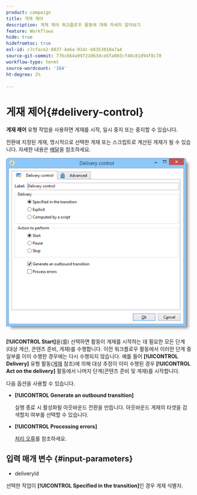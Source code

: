 ```yaml
---
product: campaign
title: 게재 제어
description: 게재 제어 워크플로우 활동에 대해 자세히 알아보기
feature: Workflows
hide: true
hidefromtoc: true
exl-id: c7cface2-0837-4e6a-91dc-b8353010a7a4
source-git-commit: 776c664a99721063dce5fa003cf40c81d94f8c78
workflow-type: tm+mt
source-wordcount: '164'
ht-degree: 2%

---
```


# 게재 제어{#delivery-control}



**게재 제어** 유형 작업을 사용하면 게재를 시작, 일시 중지 또는 중지할 수 있습니다.

전환에 지정된 게재, 명시적으로 선택한 게재 또는 스크립트로 계산된 게재가 될 수 있습니다. 자세한 내용은 [배달](delivery.md)을 참조하세요.

![](assets/edit_diffusion_act.png)

**[!UICONTROL Start]**&#x200B;을(를) 선택하면 활동이 게재를 시작하는 데 필요한 모든 단계(대상 계산, 콘텐츠 준비, 게재)를 수행합니다. 이전 워크플로우 활동에서 이러한 단계 중 일부를 이미 수행한 경우에는 다시 수행되지 않습니다. 예를 들어 **[!UICONTROL Delivery]** 유형 활동([게재](delivery.md) 참조)에 의해 대상 추정이 이미 수행된 경우 **[!UICONTROL Act on the delivery]** 활동에서 나머지 단계(콘텐츠 준비 및 게재)를 시작합니다.

다음 옵션을 사용할 수 있습니다.

* **[!UICONTROL Generate an outbound transition]**

  실행 종료 시 활성화될 아웃바운드 전환을 만듭니다. 아웃바운드 게재의 타겟을 검색할지 여부를 선택할 수 있습니다.

* **[!UICONTROL Processing errors]**

  [처리 오류](monitoring-workflow-execution.md#processing-errors)를 참조하세요.

## 입력 매개 변수 {#input-parameters}

* deliveryId

선택한 작업이 **[!UICONTROL Specified in the transition]**&#x200B;인 경우 게재 식별자.
